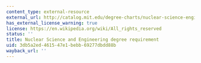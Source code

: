 ```yaml
---
content_type: external-resource
external_url: http://catalog.mit.edu/degree-charts/nuclear-science-engineering-course-22/
has_external_license_warning: true
license: https://en.wikipedia.org/wiki/All_rights_reserved
status: ''
title: Nuclear Science and Engineering degree requirement
uid: 3db5a2ed-4615-47e1-bebb-69277dbdd88b
wayback_url: ''
---
```

